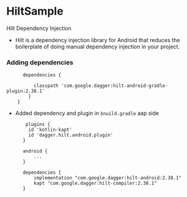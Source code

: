 # HiltSample
Hilt Dependency Injection

- Hilt is a dependency injection library for Android that reduces the boilerplate of doing manual dependency injection in your project.

### Adding dependencies
``` buildscript {
      dependencies {
        
          classpath 'com.google.dagger:hilt-android-gradle-plugin:2.38.1'
        }
    }
```

- Added dependency and plugin in `bnuild.gradle` aap side

```
       plugins {
        id 'kotlin-kapt'
        id 'dagger.hilt.android.plugin'
      }

      android {
          ...
      }

      dependencies {
          implementation "com.google.dagger:hilt-android:2.38.1"
          kapt "com.google.dagger:hilt-compiler:2.38.1"
      }
```

